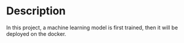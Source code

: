 # Description 

In this project, a machine learning model is first trained, then it will be deployed on the docker. 
